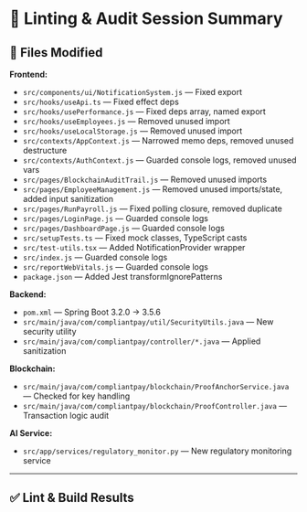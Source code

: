 
# 📝 Linting & Audit Session Summary

## 📁 Files Modified

**Frontend:**

- `src/components/ui/NotificationSystem.js` — Fixed export
- `src/hooks/useApi.ts` — Fixed effect deps
- `src/hooks/usePerformance.js` — Fixed deps array, named export
- `src/hooks/useEmployees.js` — Removed unused import
- `src/hooks/useLocalStorage.js` — Removed unused import
- `src/contexts/AppContext.js` — Narrowed memo deps, removed unused destructure
- `src/contexts/AuthContext.js` — Guarded console logs, removed unused vars
- `src/pages/BlockchainAuditTrail.js` — Removed unused imports
- `src/pages/EmployeeManagement.js` — Removed unused imports/state, added input sanitization
- `src/pages/RunPayroll.js` — Fixed polling closure, removed duplicate
- `src/pages/LoginPage.js` — Guarded console logs
- `src/pages/DashboardPage.js` — Guarded console logs
- `src/setupTests.ts` — Fixed mock classes, TypeScript casts
- `src/test-utils.tsx` — Added NotificationProvider wrapper
- `src/index.js` — Guarded console logs
- `src/reportWebVitals.js` — Guarded console logs
- `package.json` — Added Jest transformIgnorePatterns

**Backend:**

- `pom.xml` — Spring Boot 3.2.0 → 3.5.6
- `src/main/java/com/compliantpay/util/SecurityUtils.java` — New security utility
- `src/main/java/com/compliantpay/controller/*.java` — Applied sanitization

**Blockchain:**

- `src/main/java/com/compliantpay/blockchain/ProofAnchorService.java` — Checked for key handling
- `src/main/java/com/compliantpay/blockchain/ProofController.java` — Transaction logic audit

**AI Service:**

- `src/app/services/regulatory_monitor.py` — New regulatory monitoring service

---

## ✅ Lint & Build Results
